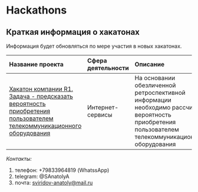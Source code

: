 # Hackathons

## Краткая информация о хакатонах

Информация будет обновляться по мере участия в новых хакатонах.

| Название проекта | Сфера деятельности | Описание | Используемые библиотеки | 
| :---------------------- | :---------------------- | :---------------------- | :---------------------- |
| [Хакатон компании R1. Задача - предсказать вероятность приобретения пользователем телекоммуникационного оборудования](https://github.com/AnatolySA/Hackathons/tree/master/R1)| Интернет-сервисы | На основании обезличенной ретроспективной информации необходимо рассчитать вероятность приобретения пользователем телекоммуникационного оборудования | *lightgbm, numpy, pandas, seaborn, sklearn* |


*Контакты:*
1. телефон: +79833964819 (WhatssApp)
2. telegram: @SAnatolyA
3. почта: sviridov-anatoly@mail.ru

